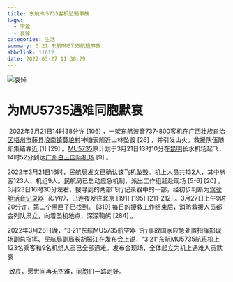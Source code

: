 ```yaml
---
title: 东航MU5735客机坠毁事故
tags:
  - 空难
  - 哀悼
categories: 生活
summary: 3.21 东航MU5735航班事故
abbrlink: 11612
date: 2022-03-27 11:30:29
---
```

<meta name="referrer" content="no-referrer"/>

 ![哀悼](https://gcore.jsdelivr.net/gh/lingzhexi/blogImage/img/2022/03/202203271140856.png)

# 为MU5735遇难同胞默哀

​	2022年3月21日14时38分许 [106] ，一架[东航](https://baike.baidu.com/item/东航/2223912)[波音737-800](https://baike.baidu.com/item/波音737-800/5936248)客机在[广西壮族自治区](https://baike.baidu.com/item/广西壮族自治区/163178)[梧州市](https://baike.baidu.com/item/梧州市/7260153)藤县[埌南镇](https://baike.baidu.com/item/埌南镇/4205916)[莫埌村](https://baike.baidu.com/item/莫埌村/60337306)神塘表附近山林坠毁 [26] ，并引发山火。救援队伍随即集结靠近 [1] [29] 。[MU5735](https://baike.baidu.com/item/MU5735/60336077)原计划于3月21日13时10分在[昆明](https://baike.baidu.com/item/昆明/161012)长水机场起飞，14时52分到达[广州白云国际机场](https://baike.baidu.com/item/广州白云国际机场/6848077) [9] 。

​	2022年3月21日16时，民航局发文已确认该飞机坠毁。机上人员共132人，其中旅客123人、机组9人。民航局已启动应急机制，派出工作组赶赴现场 [5-6] [20] 。3月23日16时30分左右，搜寻到的两部飞行记录器中的一部，经初步判断为[驾驶舱话音记录器](https://baike.baidu.com/item/驾驶舱话音记录器/14215556)*（CVR）*，已连夜发往北京 [191] [195] [211-212] 。3月27日上午9时20分许，第二个黑匣子已找到。 [319] 每日的搜救工作结束后，消防救援人员都会列队肃立，向着坠机地点，深深鞠躬 [284] 。

​	2022年3月26日晚，“3·21”东航MU5735航空器飞行事故国家应急处置指挥部现场副总指挥、民航局副局长胡振江在发布会上说，“3·21”东航MU5735航班机上123名乘客和9名机组人员已全部遇难。发布会现场，全体起立为机上遇难人员默哀

​	致哀，愿世间再无空难，同胞们一路走好。

